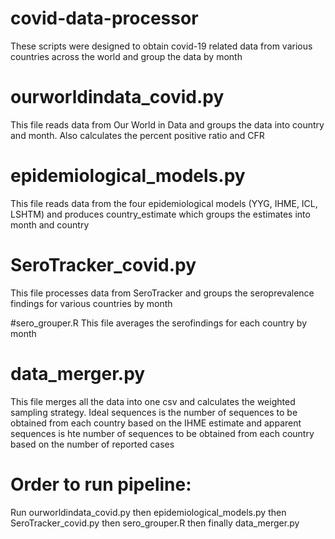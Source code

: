 # covid-data-processor
These scripts were designed to obtain covid-19 related data from various countries across the world and group the data by month

# ourworldindata_covid.py
This file reads data from Our World in Data and groups the data into country and month. Also calculates the percent positive ratio and CFR

# epidemiological_models.py
This file reads data from the four epidemiological models (YYG, IHME, ICL, LSHTM) and produces country_estimate which groups the estimates into month and country

# SeroTracker_covid.py 
This file processes data from SeroTracker and groups the seroprevalence findings for various countries by month

#sero_grouper.R
This file averages the serofindings for each country by month

# data_merger.py
This file merges all the data into one csv and calculates the weighted sampling strategy. Ideal sequences is the number of sequences to be obtained from each country based on the IHME estimate and apparent sequences is hte number of sequences to be obtained from each country based on the number of reported cases

# Order to run pipeline:
Run ourworldindata_covid.py then epidemiological_models.py then SeroTracker_covid.py then sero_grouper.R then finally data_merger.py 
